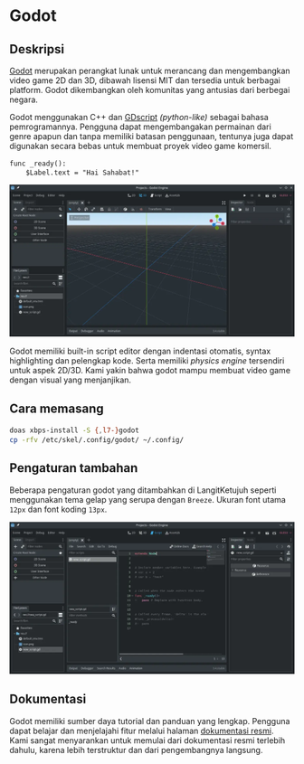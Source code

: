 # Godot

## Deskripsi

[Godot](https://godotengine.org) merupakan perangkat lunak untuk merancang dan mengembangkan video game 2D dan 3D, dibawah lisensi MIT dan tersedia untuk berbagai platform. Godot dikembangkan oleh komunitas yang antusias dari berbegai negara.

Godot menggunakan C++ dan [GDscript](https://gdscript.com/) _(python-like)_ sebagai bahasa pemrogramannya. Pengguna dapat mengembangakan permainan dari genre apapun dan tanpa memiliki batasan penggunaan, tentunya juga dapat digunakan secara bebas untuk membuat proyek video game komersil.

```
func _ready():
    $Label.text = "Hai Sahabat!"
```

![Godot Game Engine LangitKetujuh OS](../../media/image/godot-langitketujuh-id-1.webp)

Godot memiliki built-in script editor dengan indentasi otomatis, syntax highlighting dan pelengkap kode. Serta memiliki _physics engine_ tersendiri untuk aspek 2D/3D. Kami yakin bahwa godot mampu membuat video game dengan visual yang menjanjikan.

## Cara memasang

```sh
doas xbps-install -S {,l7-}godot
cp -rfv /etc/skel/.config/godot/ ~/.config/
```

## Pengaturan tambahan

Beberapa pengaturan godot yang ditambahkan di LangitKetujuh  seperti menggunakan tema gelap  yang serupa dengan `Breeze`. Ukuran font utama `12px` dan font koding `13px`.


 ![Godot Game Engine LangitKetujuh OS](../../media/image/godot-langitketujuh-id-2.webp)

## Dokumentasi

Godot memiliki sumber daya tutorial dan panduan yang lengkap. Pengguna dapat belajar dan menjelajahi fitur melalui halaman [dokumentasi resmi](https://docs.godotengine.org/). Kami sangat menyarankan untuk memulai dari dokumentasi resmi terlebih dahulu, karena lebih terstruktur dan dari pengembangnya langsung.
